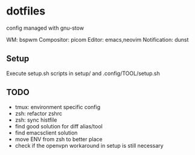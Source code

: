 # dotfiles

config managed with gnu-stow

WM: bspwm
Compositor: picom
Editor: emacs,neovim
Notification: dunst

## Setup

Execute setup.sh scripts in setup/ and .config/TOOL/setup.sh

## TODO

- tmux: environment specific config 
- zsh: refactor zshrc
- zsh: sync histfile
- find good solution for diff alias/tool
- find emacsclient solution
- move ENV from zsh to better place
- check if the openvpn workaround in setup is still necessary
